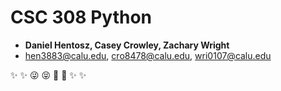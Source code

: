 # CSC 308 Python
 * __Daniel Hentosz,  Casey Crowley, Zachary Wright__
 * hen3883@calu.edu, cro8478@calu.edu, wri0107@calu.edu

:sparkles: :sparkles: :stuck_out_tongue_winking_eye: :stuck_out_tongue_closed_eyes: :shit: :shit: :sparkles: :sparkles:
